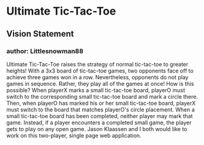 # Ultimate Tic-Tac-Toe
## Vision Statement
### author: Littlesnowman88
Ultimate Tic-Tac-Toe raises the strategy of normal tic-tac-toe to greater heights!
With a 3x3 board of tic-tac-toe games, two opponents face off to achieve three games won in a row.
Nevertheless, opponents do not play games in sequence. Rather, they play all of the games at once!
How is this possible?
When playerX marks a small tic-tac-toe board, playerO must switch to the corresponding small tic-tac-toe board and mark a circle there.
Then, when playerO has marked his or her small tic-tac-toe board, playerX must switch to the board that matches playerO's circle placement.
When a small tic-tac-toe board has been completed, neither player may mark that game. Instead, if a player encounters a completed small game, the player gets to play on any open game.
Jason Klaassen and I both would like to work on this two-player, single page web application.
